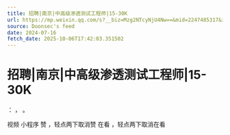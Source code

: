```yaml
---
title: 招聘|南京|中高级渗透测试工程师|15-30K
url: https://mp.weixin.qq.com/s?__biz=Mzg2NTcyNjU4Nw==&mid=2247485317&idx=1&sn=2225d6cffd2b198f1f73938575bd0d1b
source: Doonsec's feed
date: 2024-07-16
fetch_date: 2025-10-06T17:42:03.351502
---
```


# 招聘|南京|中高级渗透测试工程师|15-30K

：
，
。

视频
小程序
赞
，轻点两下取消赞
在看
，轻点两下取消在看